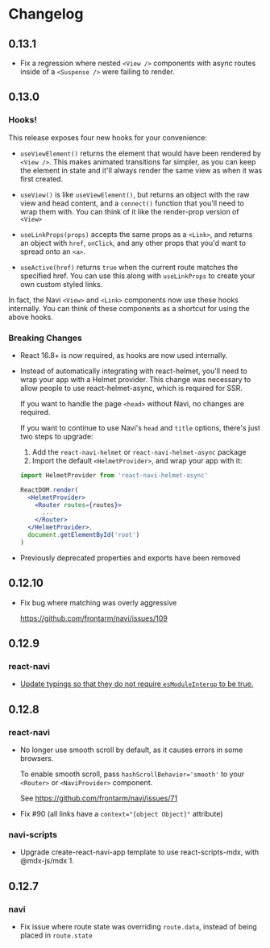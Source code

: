 Changelog
=========

0.13.1
------

- Fix a regression where nested `<View />` components with async routes inside of a `<Suspense />` were failing to render.


0.13.0
------

### Hooks!

This release exposes four new hooks for your convenience:

- `useViewElement()` returns the element that would have been rendered by `<View />`. This makes animated transitions far simpler, as you can keep the element in state and it'll always render the same view as when it was first created.

- `useView()` is like `useViewElement()`, but returns an object with the raw view and head content, and a `connect()` function that you'll need to wrap them with. You can think of it like the render-prop version of `<View>`

- `useLinkProps(props)` accepts the same props as a `<Link>`, and returns an object with `href`, `onClick`, and any other props that you'd want to spread onto an `<a>`.

- `useActive(href)` returns `true` when the current route matches the specified href. You can use this along with `useLinkProps` to create your own custom styled links.

In fact, the Navi `<View>` and `<Link>` components now use these hooks internally. You can think of these components as a shortcut for using the above hooks.


### Breaking Changes

-   React 16.8+ is now required, as hooks are now used internally.

-   Instead of automatically integrating with react-helmet, you'll need to wrap your app with a Helmet provider. This change was necessary to allow people to use react-helmet-async, which is required for SSR.

    If you want to handle the page `<head>` without Navi, no changes are required. 

    If you want to continue to use Navi's `head` and `title` options, there's just two steps to upgrade:
    
    1. Add the `react-navi-helmet` or `react-navi-helmet-async` package
    2. Import the default `<HelmetProvider>`, and wrap your app with it:

    ```jsx
    import HelmetProvider from 'react-navi-helmet-async'

    ReactDOM.render(
      <HelmetProvider>
        <Router routes={routes}>
          ...
        </Router>
      </HelmetProvider>,
      document.getElementById('root')
    )
    ```

-   Previously deprecated properties and exports have been removed


0.12.10
-------

 -   Fix bug where matching was overly aggressive

     https://github.com/frontarm/navi/issues/109


0.12.9
------

### react-navi

-   [Update typings so that they do not require `esModuleInterop` to be true.](https://github.com/frontarm/navi/issues/99)


0.12.8
------

### react-navi

-   No longer use smooth scroll by default, as it causes errors in some browsers.
    
    To enable smooth scroll, pass `hashScrollBehavior='smooth'` to your `<Router>` or `<NaviProvider>` component.

    See https://github.com/frontarm/navi/issues/71

-   Fix #90 (all links have a `context="[object Object]"` attribute)

### navi-scripts

-   Upgrade create-react-navi-app template to use react-scripts-mdx, with @mdx-js/mdx 1.


0.12.7
------

### navi

-   Fix issue where route state was overriding `route.data`, instead of being placed in `route.state`
